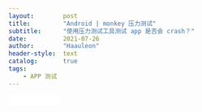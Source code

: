 ```yaml
---
layout:        post
title:         "Android | monkey 压力测试"
subtitle:      "使用压力测试工具测试 app 是否会 crash？"
date:          2021-07-26
author:        "Haauleon"
header-style:  text
catalog:       true
tags:
    - APP 测试
---
```






<iframe
style="margin-left: 2px; margin-bottom:-5px;"
frameborder="0" scrolling="0" width="100px" height="20px"
src="\img\in-post\post-app-test\2021-07-26-monkey-1.mp4" >
</iframe>
